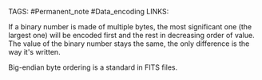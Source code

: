 TAGS: #Permanent_note #Data_encoding
LINKS: 

If a binary number is made of multiple bytes, the most significant one (the largest one) will be encoded first and the rest in decreasing order of value. The value of the binary number stays the same, the only difference is the way it's written. 

Big-endian byte ordering is a standard in FITS files.

